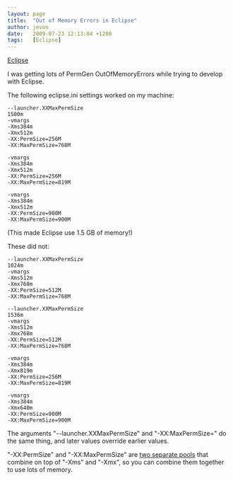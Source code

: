 ```yaml
---
layout: page
title:  "Out of Memory Errors in Eclipse"
author: jevon
date:   2009-07-23 12:13:04 +1200
tags:   [Eclipse]
---
```


[Eclipse](eclipse.md)

I was getting lots of PermGen OutOfMemoryErrors while trying to develop with Eclipse.

The following eclipse.ini settings worked on my machine:
```
--launcher.XXMaxPermSize
1500m
-vmargs
-Xms384m
-Xmx512m
-XX:PermSize=256M
-XX:MaxPermSize=768M
```

```
-vmargs
-Xms384m
-Xmx512m
-XX:PermSize=256M
-XX:MaxPermSize=819M
```

```
-vmargs
-Xms384m
-Xmx512m
-XX:PermSize=900M
-XX:MaxPermSize=900M
```
(This made Eclipse use 1.5 GB of memory!)

These did not:
```
--launcher.XXMaxPermSize
1024m
-vmargs
-Xms512m
-Xmx768m
-XX:PermSize=512M
-XX:MaxPermSize=768M
```

```
--launcher.XXMaxPermSize
1536m
-vmargs
-Xms512m
-Xmx768m
-XX:PermSize=512M
-XX:MaxPermSize=768M
```

```
-vmargs
-Xms384m
-Xmx819m
-XX:PermSize=256M
-XX:MaxPermSize=819M
```

```
-vmargs
-Xms384m
-Xmx640m
-XX:PermSize=900M
-XX:MaxPermSize=900M
```

The arguments "--launcher.XXMaxPermSize" and "-XX:MaxPermSize=" do the same thing, and later values override earlier values.

"-XX:<!-- -->PermSize" and "-XX:MaxPermSize" are <a href="http://www.unixville.com/~moazam/stories/2004/05/17/maxpermsizeAndHowItRelatesToTheOverallHeap.html">two separate pools</a> that combine on top of "-Xms" and "-Xmx", so you can combine them together to use lots of memory.
